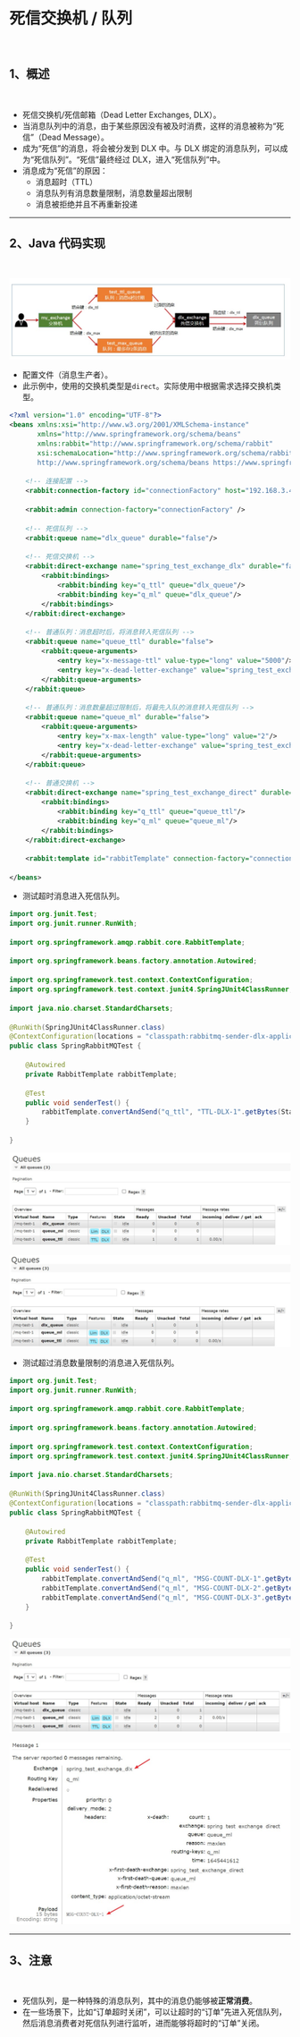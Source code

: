 # 死信交换机 / 队列

<br/>

## 1、概述

<br/>

- 死信交换机/死信邮箱（Dead Letter Exchanges, DLX）。
- 当消息队列中的消息，由于某些原因没有被及时消费，这样的消息被称为“死信”（Dead Message）。
- 成为“死信”的消息，将会被分发到 DLX 中。与 DLX 绑定的消息队列，可以成为“死信队列”。“死信”最终经过 DLX，进入“死信队列”中。
- 消息成为“死信”的原因：
  - 消息超时（TTL）
  - 消息队列有消息数量限制，消息数量超出限制
  - 消息被拒绝并且不再重新投递

---

## 2、Java 代码实现

<br/>



![1](894cf495-197d-4cd5-9d79-9a227a8f2e41/1.jpg)



- 配置文件（消息生产者）。
- 此示例中，使用的交换机类型是`direct`。实际使用中根据需求选择交换机类型。



```xml
<?xml version="1.0" encoding="UTF-8"?>
<beans xmlns:xsi="http://www.w3.org/2001/XMLSchema-instance"
       xmlns="http://www.springframework.org/schema/beans"
       xmlns:rabbit="http://www.springframework.org/schema/rabbit"
       xsi:schemaLocation="http://www.springframework.org/schema/rabbit https://www.springframework.org/schema/rabbit/spring-rabbit.xsd
       http://www.springframework.org/schema/beans https://www.springframework.org/schema/beans/spring-beans.xsd">

    <!-- 连接配置 -->
    <rabbit:connection-factory id="connectionFactory" host="192.168.3.42" port="5672" username="admin" password="yyss" virtual-host="/mq-test-1" />
    
    <rabbit:admin connection-factory="connectionFactory" />

    <!-- 死信队列 -->
    <rabbit:queue name="dlx_queue" durable="false"/>

    <!-- 死信交换机 -->
    <rabbit:direct-exchange name="spring_test_exchange_dlx" durable="false">
        <rabbit:bindings>
            <rabbit:binding key="q_ttl" queue="dlx_queue"/>
            <rabbit:binding key="q_ml" queue="dlx_queue"/>
        </rabbit:bindings>
    </rabbit:direct-exchange>

    <!-- 普通队列：消息超时后，将消息转入死信队列 -->
    <rabbit:queue name="queue_ttl" durable="false">
        <rabbit:queue-arguments>
            <entry key="x-message-ttl" value-type="long" value="5000"/>
            <entry key="x-dead-letter-exchange" value="spring_test_exchange_dlx"/>
        </rabbit:queue-arguments>
    </rabbit:queue>

    <!-- 普通队列：消息数量超过限制后，将最先入队的消息转入死信队列 -->
    <rabbit:queue name="queue_ml" durable="false">
        <rabbit:queue-arguments>
            <entry key="x-max-length" value-type="long" value="2"/>
            <entry key="x-dead-letter-exchange" value="spring_test_exchange_dlx"/>
        </rabbit:queue-arguments>
    </rabbit:queue>

    <!-- 普通交换机 -->
    <rabbit:direct-exchange name="spring_test_exchange_direct" durable="false">
        <rabbit:bindings>
            <rabbit:binding key="q_ttl" queue="queue_ttl"/>
            <rabbit:binding key="q_ml" queue="queue_ml"/>
        </rabbit:bindings>
    </rabbit:direct-exchange>

    <rabbit:template id="rabbitTemplate" connection-factory="connectionFactory" exchange="spring_test_exchange_direct" />

</beans>
```



- 测试超时消息进入死信队列。



```java
import org.junit.Test;
import org.junit.runner.RunWith;

import org.springframework.amqp.rabbit.core.RabbitTemplate;

import org.springframework.beans.factory.annotation.Autowired;

import org.springframework.test.context.ContextConfiguration;
import org.springframework.test.context.junit4.SpringJUnit4ClassRunner;

import java.nio.charset.StandardCharsets;

@RunWith(SpringJUnit4ClassRunner.class)
@ContextConfiguration(locations = "classpath:rabbitmq-sender-dlx-application-context.xml")
public class SpringRabbitMQTest {

    @Autowired
    private RabbitTemplate rabbitTemplate;

    @Test
    public void senderTest() {
        rabbitTemplate.convertAndSend("q_ttl", "TTL-DLX-1".getBytes(StandardCharsets.UTF_8));
    }

}
```



![2](894cf495-197d-4cd5-9d79-9a227a8f2e41/2.jpg)



![3](894cf495-197d-4cd5-9d79-9a227a8f2e41/3.jpg)



- 测试超过消息数量限制的消息进入死信队列。



```java
import org.junit.Test;
import org.junit.runner.RunWith;

import org.springframework.amqp.rabbit.core.RabbitTemplate;

import org.springframework.beans.factory.annotation.Autowired;

import org.springframework.test.context.ContextConfiguration;
import org.springframework.test.context.junit4.SpringJUnit4ClassRunner;

import java.nio.charset.StandardCharsets;

@RunWith(SpringJUnit4ClassRunner.class)
@ContextConfiguration(locations = "classpath:rabbitmq-sender-dlx-application-context.xml")
public class SpringRabbitMQTest {

    @Autowired
    private RabbitTemplate rabbitTemplate;

    @Test
    public void senderTest() {
        rabbitTemplate.convertAndSend("q_ml", "MSG-COUNT-DLX-1".getBytes(StandardCharsets.UTF_8));
        rabbitTemplate.convertAndSend("q_ml", "MSG-COUNT-DLX-2".getBytes(StandardCharsets.UTF_8));
        rabbitTemplate.convertAndSend("q_ml", "MSG-COUNT-DLX-3".getBytes(StandardCharsets.UTF_8));
    }

}
```



![4](894cf495-197d-4cd5-9d79-9a227a8f2e41/4.jpg)



![5](894cf495-197d-4cd5-9d79-9a227a8f2e41/5.jpg)



---

## 3、注意

<br/>

- 死信队列，是一种特殊的消息队列，其中的消息仍能够被**正常消费**。
- 在一些场景下，比如“订单超时关闭”，可以让超时的“订单”先进入死信队列，然后消息消费者对死信队列进行监听，进而能够将超时的“订单”关闭。